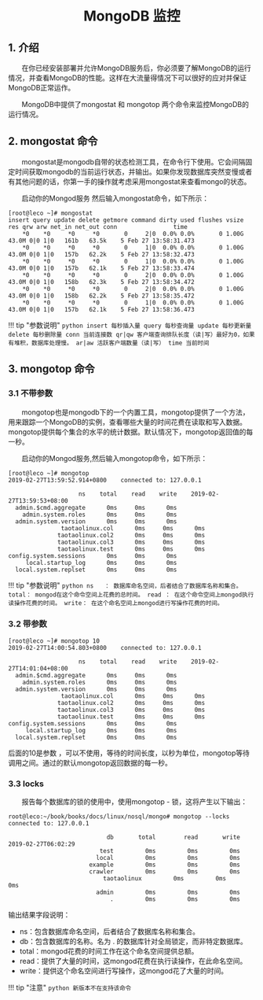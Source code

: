 <center><h1> MongoDB  监控</h1></center>

## 1. 介绍
&#160; &#160; &#160; &#160;在你已经安装部署并允许MongoDB服务后，你必须要了解MongoDB的运行情况，并查看MongoDB的性能。这样在大流量得情况下可以很好的应对并保证MongoDB正常运作。

&#160; &#160; &#160; &#160;MongoDB中提供了mongostat 和 mongotop 两个命令来监控MongoDB的运行情况。


## 2. mongostat 命令
&#160; &#160; &#160; &#160;mongostat是mongodb自带的状态检测工具，在命令行下使用。它会间隔固定时间获取mongodb的当前运行状态，并输出。如果你发现数据库突然变慢或者有其他问题的话，你第一手的操作就考虑采用mongostat来查看mongo的状态。

&#160; &#160; &#160; &#160;启动你的Mongod服务 然后输入mongostat命令，如下所示：

```
[root@leco ~]# mongostat
insert query update delete getmore command dirty used flushes vsize   res qrw arw net_in net_out conn                time
    *0    *0     *0     *0       0     2|0  0.0% 0.0%       0 1.00G 43.0M 0|0 1|0   161b   63.5k    5 Feb 27 13:58:31.473
    *0    *0     *0     *0       0     1|0  0.0% 0.0%       0 1.00G 43.0M 0|0 1|0   157b   62.2k    5 Feb 27 13:58:32.473
    *0    *0     *0     *0       0     1|0  0.0% 0.0%       0 1.00G 43.0M 0|0 1|0   157b   62.1k    5 Feb 27 13:58:33.474
    *0    *0     *0     *0       0     2|0  0.0% 0.0%       0 1.00G 43.0M 0|0 1|0   158b   62.3k    5 Feb 27 13:58:34.472
    *0    *0     *0     *0       0     2|0  0.0% 0.0%       0 1.00G 43.0M 0|0 1|0   158b   62.2k    5 Feb 27 13:58:35.472
    *0    *0     *0     *0       0     1|0  0.0% 0.0%       0 1.00G 43.0M 0|0 1|0   157b   62.1k    5 Feb 27 13:58:36.473

```

!!! tip "参数说明"
    ```python
    insert 每秒插入量
    query 每秒查询量
    update 每秒更新量
    delete 每秒删除量
    conn 当前连接数
    qr|qw 客户端查询排队长度（读|写）最好为0，如果有堆积，数据库处理慢。
    ar|aw 活跃客户端数量（读|写）
    time 当前时间
    ```


## 3. mongotop 命令
### 3.1 不带参数
&#160; &#160; &#160; &#160;mongotop也是mongodb下的一个内置工具，mongotop提供了一个方法，用来跟踪一个MongoDB的实例，查看哪些大量的时间花费在读取和写入数据。 mongotop提供每个集合的水平的统计数据。默认情况下，mongotop返回值的每一秒。

&#160; &#160; &#160; &#160;启动你的Mongod服务,然后输入mongotop命令，如下所示：

```
[root@leco ~]# mongotop
2019-02-27T13:59:52.914+0800	connected to: 127.0.0.1

                    ns    total    read    write    2019-02-27T13:59:53+08:00
  admin.$cmd.aggregate      0ms     0ms      0ms
    admin.system.roles      0ms     0ms      0ms
  admin.system.version      0ms     0ms      0ms
               taotaolinux.col      0ms     0ms      0ms
              taotaolinux.col2      0ms     0ms      0ms
              taotaolinux.col3      0ms     0ms      0ms
              taotaolinux.test      0ms     0ms      0ms
config.system.sessions      0ms     0ms      0ms
     local.startup_log      0ms     0ms      0ms
  local.system.replset      0ms     0ms      0ms
```

!!! tip "参数说明"
    ```python
    ns   ： 数据库命名空间，后者结合了数据库名称和集合。
    total： mongod在这个命令空间上花费的总时间。
    read ： 在这个命令空间上mongod执行读操作花费的时间。
    write： 在这个命名空间上mongod进行写操作花费的时间。
    ```



### 3.2 带参数

```
[root@leco ~]# mongotop 10
2019-02-27T14:00:54.803+0800	connected to: 127.0.0.1

                    ns    total    read    write    2019-02-27T14:01:04+08:00
  admin.$cmd.aggregate      0ms     0ms      0ms
    admin.system.roles      0ms     0ms      0ms
  admin.system.version      0ms     0ms      0ms
               taotaolinux.col      0ms     0ms      0ms
              taotaolinux.col2      0ms     0ms      0ms
              taotaolinux.col3      0ms     0ms      0ms
              taotaolinux.test      0ms     0ms      0ms
config.system.sessions      0ms     0ms      0ms
     local.startup_log      0ms     0ms      0ms
  local.system.replset      0ms     0ms      0ms
```
后面的10是<sleeptime>参数 ，可以不使用，等待的时间长度，以秒为单位，mongotop等待调用之间。通过的默认mongotop返回数据的每一秒。

### 3.3 locks
&#160; &#160; &#160; &#160;报告每个数据库的锁的使用中，使用mongotop - 锁，这将产生以下输出：
```
root@leco:~/book/books/docs/linux/nosql/mongo# mongotop --locks
connected to: 127.0.0.1

                            db       total        read       write		2019-02-27T06:02:29
                          test         0ms         0ms         0ms
                         local         0ms         0ms         0ms
                       example         0ms         0ms         0ms
                       crawler         0ms         0ms         0ms
                           taotaolinux         0ms         0ms         0ms
                         admin         0ms         0ms         0ms
                             .         0ms         0ms         0ms
```

输出结果字段说明：

- ns：包含数据库命名空间，后者结合了数据库名称和集合。
- db：包含数据库的名称。名为 . 的数据库针对全局锁定，而非特定数据库。
- total：mongod花费的时间工作在这个命名空间提供总额。
- read：提供了大量的时间，这mongod花费在执行读操作，在此命名空间。
- write：提供这个命名空间进行写操作，这mongod花了大量的时间。

!!! tip "注意"
    ```python
    新版本不在支持该命令
    ```

